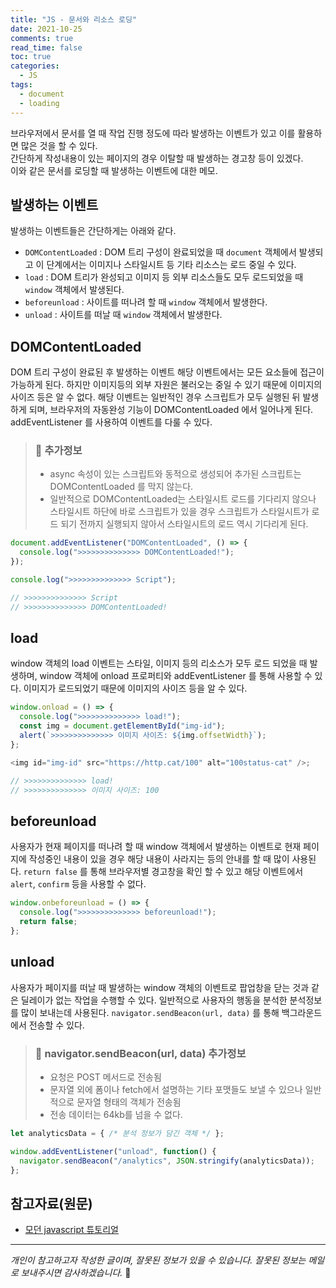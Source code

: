 ```yaml
---
title: "JS - 문서와 리소스 로딩"
date: 2021-10-25
comments: true
read_time: false
toc: true
categories:
  - JS
tags:
  - document
  - loading
---
```


브라우저에서 문서를 열 때 작업 진행 정도에 따라 발생하는 이벤트가 있고 이를 활용하면 많은 것을 할 수 있다.  
간단하게 작성내용이 있는 페이지의 경우 이탈할 때 발생하는 경고창 등이 있겠다.  
이와 같은 문서를 로딩할 때 발생하는 이벤트에 대한 메모.

## 발생하는 이벤트

발생하는 이벤트들은 간단하게는 아래와 같다.

- `DOMContentLoaded` : DOM 트리 구성이 완료되었을 때 `document` 객체에서 발생되고 이 단계에서는 이미지나 스타일시트 등 기타 리소스는 로드 중일 수 있다.
- `load` : DOM 트리가 완성되고 이미지 등 외부 리소스들도 모두 로드되었을 때 `window` 객체에서 발생된다.
- `beforeunload` : 사이트를 떠나려 할 때 `window` 객체에서 발생한다.
- `unload` : 사이트를 떠날 때 `window` 객체에서 발생한다.

## DOMContentLoaded

DOM 트리 구성이 완료된 후 발생하는 이벤트 해당 이벤트에서는 모든 요소들에 접근이 가능하게 된다. 하지만 이미지등의 외부 자원은 불러오는 중일 수 있기 때문에 이미지의 사이즈 등은 알 수 없다. 해당 이벤트는 일반적인 경우 스크립트가 모두 실행된 뒤 발생하게 되며, 브라우저의 자동완성 기능이 DOMContentLoaded 에서 일어나게 된다.  
addEventListener 를 사용하여 이벤트를 다룰 수 있다.

> ### 🚦 추가정보
>
> - async 속성이 있는 스크립트와 동적으로 생성되어 추가된 스크립트는 DOMContentLoaded 를 막지 않는다.
> - 일반적으로 DOMContentLoaded는 스타일시트 로드를 기다리지 않으나 스타일시트 하단에 바로 스크립트가 있을 경우 스크립트가 스타일시트가 로드 되기 전까지 실행되지 않아서 스타일시트의 로드 역시 기다리게 된다.

```js
document.addEventListener("DOMContentLoaded", () => {
  console.log(">>>>>>>>>>>>>> DOMContentLoaded!");
});

console.log(">>>>>>>>>>>>>> Script");

// >>>>>>>>>>>>>> Script
// >>>>>>>>>>>>>> DOMContentLoaded!
```

## load

window 객체의 load 이벤트는 스타일, 이미지 등의 리소스가 모두 로드 되었을 때 발생하며, window 객체에 onload 프로퍼티와 addEventListener 를 통해 사용할 수 있다. 이미지가 로드되었기 때문에 이미지의 사이즈 등을 알 수 있다.

```js
window.onload = () => {
  console.log(">>>>>>>>>>>>>> load!");
  const img = document.getElementById("img-id");
  alert(`>>>>>>>>>>>>>> 이미지 사이즈: ${img.offsetWidth}`);
};

<img id="img-id" src="https://http.cat/100" alt="100status-cat" />;

// >>>>>>>>>>>>>> load!
// >>>>>>>>>>>>>> 이미지 사이즈: 100
```

## beforeunload

사용자가 현재 페이지를 떠나려 할 때 window 객체에서 발생하는 이벤트로 현재 페이지에 작성중인 내용이 있을 경우 해당 내용이 사라지는 등의 안내를 할 때 많이 사용된다.
`return false` 를 통해 브라우저별 경고창을 확인 할 수 있고 해당 이벤트에서 `alert`, `confirm` 등을 사용할 수 없다.

```js
window.onbeforeunload = () => {
  console.log(">>>>>>>>>>>>>> beforeunload!");
  return false;
};
```

## unload

사용자가 페이지를 떠날 때 발생하는 window 객체의 이벤트로 팝업창을 닫는 것과 같은 딜레이가 없는 작업을 수행할 수 있다. 일반적으로 사용자의 행동을 분석한 분석정보를 많이 보내는데 사용된다.
`navigator.sendBeacon(url, data)` 를 통해 백그라운드에서 전송할 수 있다.

> ### 🚦 navigator.sendBeacon(url, data) 추가정보
>
> - 요청은 POST 메서드로 전송됨
> - 문자열 외에 폼이나 fetch에서 설명하는 기타 포맷들도 보낼 수 있으나 일반적으로 문자열 형태의 객체가 전송됨
> - 전송 데이터는 64kb를 넘을 수 없다.

```js
let analyticsData = { /* 분석 정보가 담긴 객체 */ };

window.addEventListener("unload", function() {
  navigator.sendBeacon("/analytics", JSON.stringify(analyticsData));
};
```

## 참고자료(원문)

- [모던 javascript 튜토리얼](https://ko.javascript.info/onload-ondomcontentloaded)

<hr/>

_개인이 참고하고자 작성한 글이며, 잘못된 정보가 있을 수 있습니다. 잘못된 정보는 메일로 보내주시면 감사하겠습니다._ 🙏
